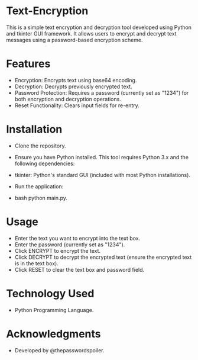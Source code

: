 # Text-Encryption
This is a simple text encryption and decryption tool developed using Python and tkinter GUI framework. It allows users to encrypt and decrypt text messages using a password-based encryption scheme.

# Features
- Encryption: Encrypts text using base64 encoding.
- Decryption: Decrypts previously encrypted text.
- Password Protection: Requires a password (currently set as "1234") for both encryption and decryption operations.
- Reset Functionality: Clears input fields for re-entry.

# Installation

- Clone the repository.
- Ensure you have Python installed. This tool requires Python 3.x and the following dependencies:

- tkinter: Python's standard GUI (included with most Python installations).
- Run the application:
-  bash python main.py.

# Usage
- Enter the text you want to encrypt into the text box.
- Enter the password (currently set as "1234").
- Click ENCRYPT to encrypt the text.
- Click DECRYPT to decrypt the encrypted text (ensure the encrypted text is in the text box).
- Click RESET to clear the text box and password field.

# Technology Used
- Python Programming Language.
# Acknowledgments
- Developed by @thepasswordspoiler.
